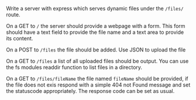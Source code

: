 Write a server with express which serves dynamic files under the `/files/` route.

On a GET to `/` the server should provide a webpage with a form. This form should have a text field
to provide the file name and a text area to provide its content.

On a POST to `/files` the file should be added. Use JSON to upload the file

On a GET to `/files` a list of all uploaded files should be output.
You can use the fs modules readdir function to list files in a directory.

On a GET to `/files/fileName` the file named `fileName` should be provided, if the file does not exis
respond with a simple 404 not Found message and set the statuscode appropriately.
The response code can be set as usual.
